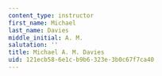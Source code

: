 ```yaml
---
content_type: instructor
first_name: Michael
last_name: Davies
middle_initial: A. M.
salutation: ''
title: Michael A. M. Davies
uid: 121ecb58-6e1c-b9b6-323e-3b0c67f7ca40
---
```

